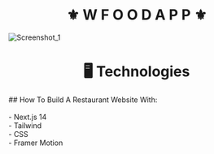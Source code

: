 <h1 align="center">⚜️ W F O O D  A P P ⚜️</h1>

![Screenshot_1](https://github.com/juanfsouza/Wfood/assets/88254614/605daac9-84de-4e41-a775-de2ba1c12ba0)

<h1 align="center">🖥 Technologies</h1>
## How To Build A Restaurant Website With:
</br>
</br>
 - Next.js 14
</br>
 - Tailwind 
</br>
 - CSS 
</br>
 - Framer Motion
</br>
